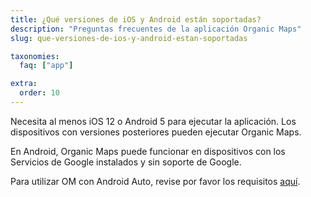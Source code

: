 ```yaml
---
title: ¿Qué versiones de iOS y Android están soportadas?
description: "Preguntas frecuentes de la aplicación Organic Maps"
slug: que-versiones-de-ios-y-android-estan-soportadas

taxonomies:
  faq: ["app"]

extra:
  order: 10
---
```


Necesita al menos iOS 12 o Android 5 para ejecutar la aplicación. Los dispositivos con versiones posteriores pueden ejecutar Organic Maps.

En Android, Organic Maps puede funcionar en dispositivos con los Servicios de Google instalados y sin soporte de Google.

Para utilizar OM con Android Auto, revise por favor los requisitos [aquí](../como-utilizar-android-auto/).
